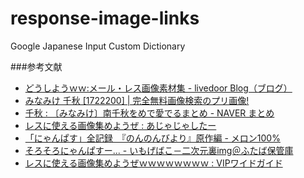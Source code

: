 response-image-links
====================

Google Japanese Input Custom Dictionary


###参考文献

- [どうしようｗｗ:メール・レス画像素材集 - livedoor Blog（ブログ）](http://blog.livedoor.jp/ryu_elaphe_guttata/archives/825923.html)
- [みなみけ 千秋 [1722200] | 完全無料画像検索のプリ画像!](http://prcm.jp/album/999999/pic/1722200)
- [千秋 : 〔みなみけ〕南千秋をめで愛でるまとめ - NAVER まとめ](http://matome.naver.jp/odai/2137739362369915401/2137740874676870403)
- [レスに使える画像集めようぜ : あじゃじゃしたー](http://blog.livedoor.jp/chihhylove/archives/8248485.html)
- [「にゃんぱす」全記録　『のんのんびより』原作編 - メロン100%](http://melon100.sakura.ne.jp/2013/10/21/3343/)
- [そろそろにゃんぱすー... - いもげばこ－二次元裏img＠ふたば保管庫](http://imgbako.com/221173262.htm)
- [レスに使える画像集めようぜｗｗｗｗｗｗｗｗ : VIPワイドガイド](http://news4wide.livedoor.biz/archives/1137152.html)
